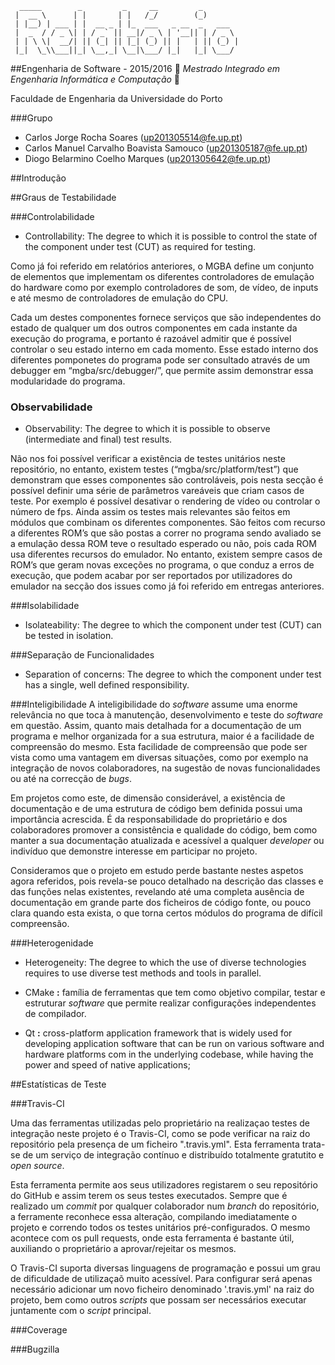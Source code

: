 ```
  _____        _         _     __         _        
 |  __ \      | |       | |   /_/        (_)       
 | |__) | ___ | |  __ _ | |_  ___   _ __  _   ___  
 |  _  / / _ \| | / _` || __|/ _ \ | '__|| | / _ \ 
 | | \ \|  __/| || (_| || |_| (_) || |   | || (_) |
 |_|  \_\\___||_| \__,_| \__|\___/ |_|   |_| \___/ 
 ```
##Engenharia de Software - 2015/2016
:floppy_disk:  *Mestrado Integrado em Engenharia Informática e Computação*   :floppy_disk:

Faculdade de Engenharia da Universidade do Porto

###Grupo
* Carlos Jorge Rocha Soares (up201305514@fe.up.pt)
* Carlos Manuel Carvalho Boavista Samouco (up201305187@fe.up.pt)
* Diogo Belarmino Coelho Marques (up201305642@fe.up.pt)

##Introdução

##Graus de Testabilidade

###Controlabilidade
- Controllability: The degree to which it is possible to control the state of the component under test (CUT) as required for testing.

Como já foi referido em relatórios anteriores, o MGBA define um conjunto de elementos que implementam os diferentes controladores de emulação do hardware como por exemplo controladores de som, de vídeo, de inputs e até mesmo de controladores de emulação do CPU.

  Cada um destes componentes fornece serviços que são independentes do estado de qualquer um dos outros componentes em cada instante da execução do programa, e portanto é razoável admitir que é possível controlar o seu estado interno em cada momento. Esse estado interno dos diferentes pomponetes do programa pode ser consultado através de um debugger em “mgba/src/debugger/”, que permite assim demonstrar essa modularidade do programa.


### Observabilidade
- Observability: The degree to which it is possible to observe (intermediate and final) test results.

Não nos foi possível verificar a existência de testes unitários neste repositório, no entanto, existem testes (“mgba/src/platform/test”) que demonstram que esses componentes são controláveis, pois nesta secção é possível definir uma série de parâmetros vareáveis que criam casos de teste. Por exemplo é possível desativar o rendering de vídeo ou controlar o número de fps.  Ainda assim os testes mais relevantes são feitos em módulos que combinam os diferentes componentes. São feitos com recurso a diferentes ROM’s que são postas a correr no programa sendo avaliado se a emulação dessa ROM teve o resultado esperado ou não, pois cada ROM usa diferentes recursos do emulador. No entanto, existem sempre casos de ROM’s que geram novas exceções no programa, o que conduz a erros de execução, que podem acabar por ser reportados por utilizadores do emulador na secção dos issues como já foi referido em entregas anteriores.

###Isolabilidade
- Isolateability: The degree to which the component under test (CUT) can be tested in isolation.

###Separação de Funcionalidades
- Separation of concerns: The degree to which the component under test has a single, well defined responsibility.

###Inteligibilidade
A inteligibilidade do *software* assume uma enorme relevância no que toca à manutenção, desenvolvimento e teste do *software* em questão. Assim, quanto mais detalhada for a documentação de um programa e melhor organizada for a sua estrutura, maior é a facilidade de compreensão do mesmo. Esta facilidade de compreensão que pode ser vista como uma vantagem em diversas situações, como por exemplo na integração de novos colaboradores, na sugestão de novas funcionalidades ou até na correcção de *bugs*.

Em projetos como este, de dimensão considerável, a existência de documentação e de uma estrutura de código bem definida possui uma importância acrescida. É da responsabilidade do proprietário e dos colaboradores promover a consistência e qualidade do código, bem como manter a sua documentação atualizada e acessível a qualquer *developer* ou indivíduo que demonstre interesse em participar no projeto.

Consideramos que o projeto em estudo perde bastante nestes aspetos agora referidos, pois revela-se pouco detalhado na descrição das classes e das funções nelas existentes, revelando até uma completa ausência de documentação em grande parte dos ficheiros de código fonte, ou pouco clara quando esta exista, o que torna certos módulos do programa de difícil compreensão. 

###Heterogenidade
- Heterogeneity: The degree to which the use of diverse technologies requires to use diverse test methods and tools in parallel.

- CMake **:** família de ferramentas que tem como objetivo compilar, testar e estruturar *software* que permite realizar configurações independentes de compilador.

- Qt **:** cross-platform application framework that is widely used for developing application software that can be run on various software and hardware platforms com in the underlying codebase, while having the power and speed of native applications;

##Estatísticas de Teste

###Travis-CI

Uma das ferramentas utilizadas pelo proprietário na realizaçao testes de integração neste projeto é o Travis-CI, como se pode verificar na raiz do repositório pela presença de um ficheiro ".travis.yml". Esta ferramenta trata-se de um serviço de integração contínuo e distribuído totalmente gratutito e *open source*.

Esta ferramenta permite aos seus utilizadores registarem o seu repositório do GitHub e assim terem os seus testes executados. Sempre que é realizado um *commit* por qualquer colaborador num *branch* do repositório, a ferramente reconhece essa alteração, compilando imediatamente o projeto e correndo todos os testes unitários pré-configurados. O mesmo acontece com os pull requests, onde esta ferramenta é bastante útil, auxiliando o proprietário a aprovar/rejeitar os mesmos.

O Travis-CI suporta diversas linguagens de programação e possui um grau de dificuldade de utilizaçaõ muito acessível. Para configurar será apenas necessário adicionar um novo ficheiro denominado '.travis.yml' na raiz do projeto, bem como outros *scripts* que possam ser necessários executar juntamente com o *script* principal.



###Coverage

###Bugzilla
